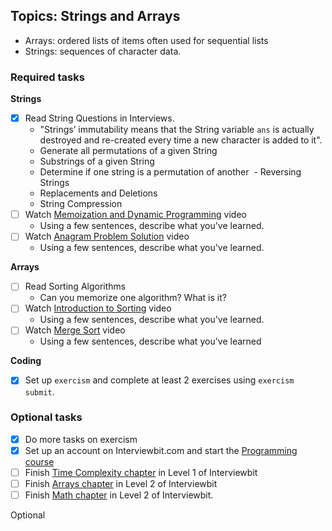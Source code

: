 ## Topics: Strings and Arrays

* Arrays: ordered lists of items often used for sequential lists
* Strings: sequences of character data.

### Required tasks

**Strings**

- [x] Read String Questions in Interviews.
  - "Strings’ immutability means that the String variable `ans` is actually destroyed and re-created every time a new character is added to it".
  - Generate all permutations of a given String 
  - Substrings of a given String
  - Determine if one string is a permutation of another
  - Reversing Strings
  - Replacements and Deletions
  - String Compression
- [ ] Watch [Memoization and Dynamic Programming](https://www.youtube.com/watch?v=P8Xa2BitN3I) video
  - Using a few sentences, describe what you've learned.
- [ ] Watch [Anagram Problem Solution](https://www.youtube.com/watch?v=3MwRGPPB4tw) video
  - Using a few sentences, describe what you've learned.

**Arrays**

- [ ] Read Sorting Algorithms
  - Can you memorize one algorithm? What is it?
- [ ] Watch [Introduction to Sorting](https://www.youtube.com/watch?v=pkkFqlG0Hds) video
  - Using a few sentences, describe what you've learned.
- [ ] Watch [Merge Sort](https://www.youtube.com/watch?v=KF2j-9iSf4Q) video
  - Using a few sentences, describe what you've learned

**Coding**

- [x] Set up `exercism` and complete at least 2 exercises using `exercism submit`.

### Optional tasks

- [x] Do more tasks on exercism
- [x] Set up an account on Interviewbit.com and start the [Programming course](https://www.interviewbit.com/courses/programming/)
- [ ] Finish [Time Complexity chapter](https://www.interviewbit.com/courses/programming/topics/time-complexity) in Level 1 of Interviewbit
- [ ] Finish [Arrays chapter]((https://www.interviewbit.com/courses/programming/topics/arrays/)) in Level 2 of Interviewbit
- [ ] Finish [Math chapter](https://www.interviewbit.com/courses/programming/topics/math/) in Level 2 of Interviewbit.

Optional
